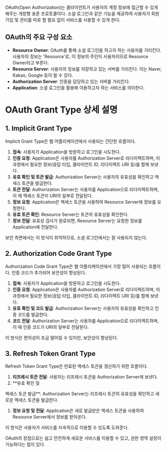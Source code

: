 OAuth(Open Authorization)는 클라이언트가 사용자의 계정 정보에 접근할 수 있게 해주는 개방형 표준 프로토콜이다. 소셜 로그인과 같은 기능을 제공하여 사용자가 회원 가입 및 관리를 따로 할 필요 없이 서비스를 사용할 수 있게 한다.

## OAuth의 주요 구성 요소

- **Resource Owner**: OAuth를 통해 소셜 로그인을 하고자 하는 사용자를 가리킨다. 사용자의 정보는 'Resource'로, 이 정보의 주인이 사용자이므로 Resource Owner라고 부른다.
- **Resource Server**: 사용자의 정보를 저장하고 있는 서버를 가리킨다. 이는 Naver, Kakao, Google 등이 될 수 있다.
- **Authorization Server**: 인증을 담당하고 있는 서버를 가리킨다.
- **Application**: 소셜 로그인을 활용해 이용하고자 하는 서비스를 의미한다.

# OAuth Grant Type 상세 설명

## 1. Implicit Grant Type

Implicit Grant Type은 웹 어플리케이션에서 사용되는 간단한 흐름이다.

1. **접속**: 사용자가 Application을 방문하고 로그인을 시도한다.
1. **인증 요청**: Application은 사용자를 Authorization Server로 리다이렉트하며, 이 과정에서 필요한 정보(응답 타입, 클라이언트 ID, 리다이렉트 URI 등)를 함께 보낸다.
1. **유효 확인 및 토큰 발급**: Authorization Server는 사용자의 유효성을 확인하고 액세스 토큰을 발급한다.
1. **토큰 전달**: Authorization Server는 사용자를 Application으로 리다이렉트하며, 이 때 액세스 토큰이 URI의 일부로 전달된다.
1. **정보 요청**: Application은 액세스 토큰을 사용하여 Resource Server에 정보를 요청한다.
1. **유효 토큰 확인**: Resource Server는 토큰의 유효성을 확인한다.
1. **정보 전달**: 유효성 검사가 완료되면, Resource Server는 요청한 정보를 Application에 전달한다.

보안 측면에서는 이 방식이 취약하므로, 소셜 로그인에서는 잘 사용되지 않는다.

## 2. Authorization Code Grant Type

Authorization Code Grant Type은 웹 어플리케이션에서 가장 많이 사용되는 흐름이다. 인증 코드가 추가되어 보안성이 향상된다.

1. **접속**: 사용자가 Application을 방문하고 로그인을 시도한다.
1. **인증 요청**: Application은 사용자를 Authorization Server로 리다이렉트하며, 이 과정에서 필요한 정보(응답 타입, 클라이언트 ID, 리다이렉트 URI 등)를 함께 보낸다.
1. **유효 확인 및 코드 발급**: Authorization Server는 사용자의 유효성을 확인하고 인증 코드를 발급한다.
1. **코드 전달**: Authorization Server는 사용자를 Application으로 리다이렉트하며, 이 때 인증 코드가 URI의 일부로 전달된다.

이 방식은 편의성이 조금 떨어질 수 있지만, 보안성이 향상된다.

## 3. Refresh Token Grant Type

Refresh Token Grant Type은 만료된 액세스 토큰을 갱신하기 위한 흐름이다.

1. **리프레시 토큰 전달**: 사용자는 리프레시 토큰을 Authorization Server에 보낸다.
1. \*\*유효 확인 및

액세스 토큰 발급\*\*: Authorization Server는 리프레시 토큰의 유효성을 확인하고 새로운 액세스 토큰을 발급한다.

1. **정보 요청 및 전달**: Application은 새로 발급받은 액세스 토큰을 사용하여 Resource Server에서 정보를 받아온다.

이 방식은 사용자가 서비스를 지속적으로 이용할 수 있도록 도와준다.

OAuth의 장점으로는 쉽고 안전하게 새로운 서비스를 이용할 수 있고, 권한 영역 설정이 가능하다는 점이 있다.
